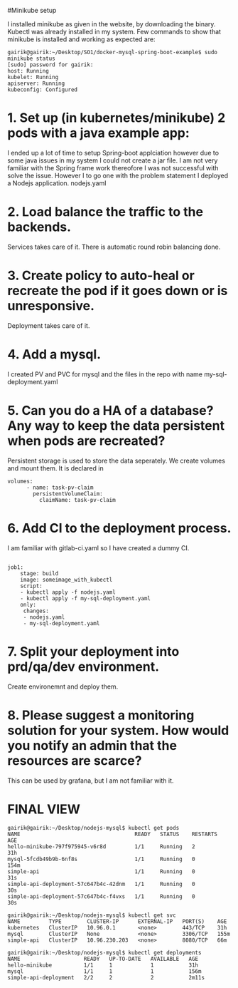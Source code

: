 
#Minikube setup

I installed minikube as given in the website, by downloading the binary. Kubectl was already installed in my system. Few commands to show that minikube is installed and working as expected are:

```shell
gairik@gairik:~/Desktop/SO1/docker-mysql-spring-boot-example$ sudo minikube status
[sudo] password for gairik: 
host: Running
kubelet: Running
apiserver: Running
kubeconfig: Configured

```

# 1. Set up (in kubernetes/minikube) 2 pods with a java example app:

I ended up a lot of time to setup Spring-boot applciation however due to some java issues in my system I could not create a jar file. I am not very familiar with the Spring frame work thereofore I was not successful with solve the issue. However I to go one with the problem statement I deployed a Nodejs application.
nodejs.yaml

# 2. Load balance the traffic to the backends.
Services takes care of it. There is automatic round robin balancing done.

# 3. Create policy to auto-heal or recreate the pod if it goes down or is unresponsive.

Deployment takes care of it.

# 4. Add a mysql.

I created PV and PVC for mysql and the files in the repo with name
my-sql-deployment.yaml

# 5. Can you do a HA of a database? Any way to keep the data persistent when pods are recreated?


Persistent storage is used to store the data seperately. We create volumes and mount them. It is declared in

```shell
volumes:
      - name: task-pv-claim
        persistentVolumeClaim:
          claimName: task-pv-claim
```

# 6. Add CI to the deployment process.

I am familiar with gitlab-ci.yaml so I have created a dummy CI.
```shell

job1:
    stage: build
    image: someimage_with_kubectl
    script: 
    - kubectl apply -f nodejs.yaml
    - kubectl apply -f my-sql-deployment.yaml
    only:
     changes:
     - nodejs.yaml
     - my-sql-deployment.yaml

```



# 7. Split your deployment into prd/qa/dev environment.

Create environemnt and deploy them. 

# 8. Please suggest a monitoring solution for your system. How would you notify an admin that the resources are scarce?          

This can be used by grafana, but I am not familiar with it.


# FINAL VIEW

```shell
gairik@gairik:~/Desktop/nodejs-mysql$ kubectl get pods
NAME                                    READY   STATUS    RESTARTS   AGE
hello-minikube-797f975945-v6r8d         1/1     Running   2          31h
mysql-5fcdb49b9b-6nf8s                  1/1     Running   0          154m
simple-api                              1/1     Running   0          31s
simple-api-deployment-57c647b4c-42dnm   1/1     Running   0          30s
simple-api-deployment-57c647b4c-f4vxs   1/1     Running   0          30s

```

```shell
gairik@gairik:~/Desktop/nodejs-mysql$ kubectl get svc
NAME         TYPE        CLUSTER-IP      EXTERNAL-IP   PORT(S)    AGE
kubernetes   ClusterIP   10.96.0.1       <none>        443/TCP    31h
mysql        ClusterIP   None            <none>        3306/TCP   155m
simple-api   ClusterIP   10.96.230.203   <none>        8080/TCP   66m

```

```shell
gairik@gairik:~/Desktop/nodejs-mysql$ kubectl get deployments
NAME                    READY   UP-TO-DATE   AVAILABLE   AGE
hello-minikube          1/1     1            1           31h
mysql                   1/1     1            1           156m
simple-api-deployment   2/2     2            2           2m11s

```